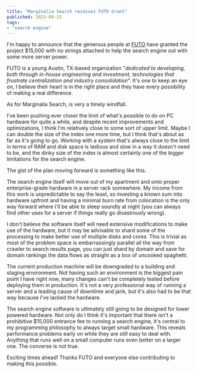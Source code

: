 ```yaml
---
title: "Marginalia Search receives FUTO Grant"
published: 2023-09-15
tags: 
- "search engine"
---
```


I'm happy to announce that the generous people at [FUTO](https://futo.org/) have granted the project $15,000 with no strings attached to help the search engine out with some more server power.  

FUTO is a young Austin, TX-based organization "*dedicated to developing, both through in-house engineering and investment, technologies that frustrate centralization and industry consolidation*".  It's one to keep an eye on, I believe their heart is in the right place and they have every possibility of making a real difference. 

As for Marginalia Search, is very a timely windfall. 

I've been pushing ever closer the limit of what's possible to do on PC hardware for quite a while, and despite recent improvements and optimizations, I think I'm relatively close to some sort of upper limit.  Maybe I can double the size of the index one more time, but I think that's about as far as it's going to go.  Working with a system that's always close to the limit in terms of RAM and disk space is tedious and slow in a way it doesn't need to be, and the dinky size of the index is almost certainly one of the bigger limitations for the search engine.

The gist of the plan moving forward is something like this.

The search engine itself will move out of my apartment and onto proper enterprise-grade hardware in a server rack somewhere.  My income from this work is unpredictable to say the least, so investing a known sum into hardware upfront and having a minimal burn rate from colocation is the only way forward where I'll be able to sleep soundly at night (you can always find other uses for a server if things really go disastrously wrong).

I don't believe the software itself will need extensive modifications to make use of the hardware, but it may be advisable to shard some of the processing to make better use of multiple disks and cores.  This is trivial as most of the problem space is embarrassingly parallel all the way from crawler to search results page, you can just shard by domain and save for domain rankings the data flows as straight as a box of uncooked spaghetti.

The current production machine will be downgraded to a building and staging environment.  Not having such an environment is the biggest pain point I have right now, many changes can't be completely tested before deploying them in production.  It's not a very professional way of running a server and a leading cause of downtime and jank, but it's also had to be that way because I've lacked the hardware.

The search engine software is ultimately still going to be designed for lower powered hardware.  Not only do I think it's important that there isn't a prohibitive $15,000 entrance fee to running a search engine, it's central to my programming philosophy to always target small hardware.  This reveals performance problems early on while they are still easy to deal with.  Anything that runs well on a small computer runs even better on a larger one.  The converse is not true.

Exciting times ahead!  Thanks FUTO and everyone else contributing to making this possible.
